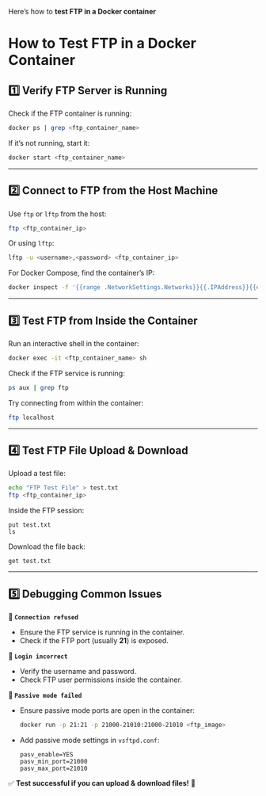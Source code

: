 Here’s how to **test FTP in a Docker container**

# How to Test FTP in a Docker Container

## 1️⃣ Verify FTP Server is Running
Check if the FTP container is running:
```bash
docker ps | grep <ftp_container_name>
```
If it’s not running, start it:
```bash
docker start <ftp_container_name>
```

---

## 2️⃣ Connect to FTP from the Host Machine
Use `ftp` or `lftp` from the host:
```bash
ftp <ftp_container_ip>
```
Or using `lftp`:
```bash
lftp -u <username>,<password> <ftp_container_ip>
```
For Docker Compose, find the container’s IP:
```bash
docker inspect -f '{{range .NetworkSettings.Networks}}{{.IPAddress}}{{end}}' <ftp_container_name>
```

---

## 3️⃣ Test FTP from Inside the Container
Run an interactive shell in the container:
```bash
docker exec -it <ftp_container_name> sh
```
Check if the FTP service is running:
```bash
ps aux | grep ftp
```
Try connecting from within the container:
```bash
ftp localhost
```

---

## 4️⃣ Test FTP File Upload & Download
Upload a test file:
```bash
echo "FTP Test File" > test.txt
ftp <ftp_container_ip>
```
Inside the FTP session:
```ftp
put test.txt
ls
```
Download the file back:
```ftp
get test.txt
```

---

## 5️⃣ Debugging Common Issues

**🔹 `Connection refused`**
- Ensure the FTP service is running in the container.
- Check if the FTP port (usually **21**) is exposed.

**🔹 `Login incorrect`**
- Verify the username and password.
- Check FTP user permissions inside the container.

**🔹 `Passive mode failed`**
- Ensure passive mode ports are open in the container:
  ```bash
  docker run -p 21:21 -p 21000-21010:21000-21010 <ftp_image>
  ```
- Add passive mode settings in `vsftpd.conf`:
  ```
  pasv_enable=YES
  pasv_min_port=21000
  pasv_max_port=21010
  ```

✅ **Test successful if you can upload & download files!** 🚀  
```